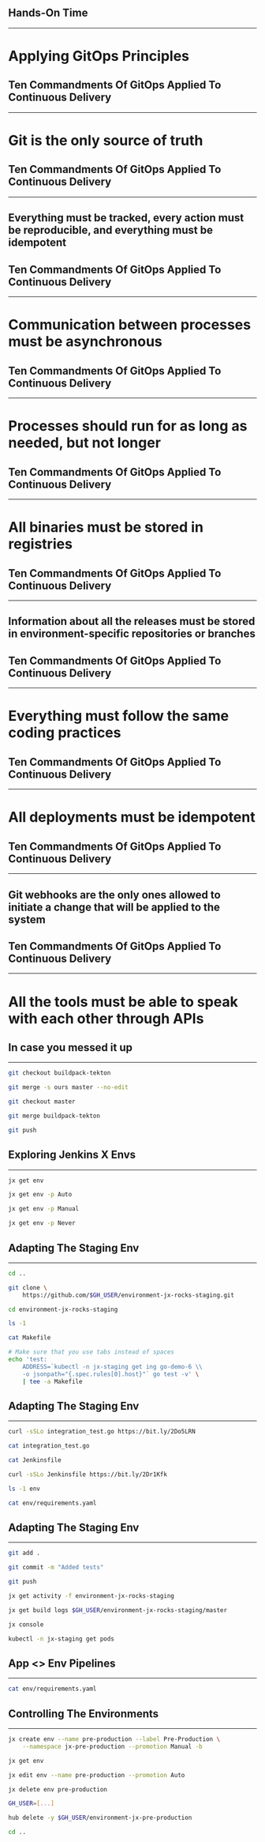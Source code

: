 ## Hands-On Time

---

# Applying GitOps Principles


## Ten Commandments Of GitOps Applied To Continuous Delivery

---

# Git is the only source of truth


<!-- .slide: data-background="img/gitops-apps.png" data-background-size="contain" -->


## Ten Commandments Of GitOps Applied To Continuous Delivery

---

## Everything must be tracked, every action must be reproducible, and everything must be idempotent


## Ten Commandments Of GitOps Applied To Continuous Delivery

---

# Communication between processes must be asynchronous


<!-- .slide: data-background="img/gitops-webhooks.png" data-background-size="contain" -->


## Ten Commandments Of GitOps Applied To Continuous Delivery

---

# Processes should run for as long as needed, but not longer


<!-- .slide: data-background="img/gitops-agents.png" data-background-size="contain" -->


## Ten Commandments Of GitOps Applied To Continuous Delivery

---

# All binaries must be stored in registries


<!-- .slide: data-background="img/gitops-registries.png" data-background-size="contain" -->


## Ten Commandments Of GitOps Applied To Continuous Delivery

---

## Information about all the releases must be stored in environment-specific repositories or branches


## Ten Commandments Of GitOps Applied To Continuous Delivery

---

# Everything must follow the same coding practices


<!-- .slide: data-background="img/gitops-env.png" data-background-size="contain" -->


## Ten Commandments Of GitOps Applied To Continuous Delivery

---

# All deployments must be idempotent


## Ten Commandments Of GitOps Applied To Continuous Delivery

---

## Git webhooks are the only ones allowed to initiate a change that will be applied to the system


## Ten Commandments Of GitOps Applied To Continuous Delivery

---

# All the tools must be able to speak with each other through APIs


## In case you messed it up

---

```bash
git checkout buildpack-tekton

git merge -s ours master --no-edit

git checkout master

git merge buildpack-tekton

git push
```


## Exploring Jenkins X Envs

---

```bash
jx get env

jx get env -p Auto

jx get env -p Manual

jx get env -p Never
```


## Adapting The Staging Env

---

```bash
cd ..

git clone \
    https://github.com/$GH_USER/environment-jx-rocks-staging.git

cd environment-jx-rocks-staging

ls -1

cat Makefile

# Make sure that you use tabs instead of spaces
echo 'test:
	ADDRESS=`kubectl -n jx-staging get ing go-demo-6 \\
	-o jsonpath="{.spec.rules[0].host}"` go test -v' \
    | tee -a Makefile
```


## Adapting The Staging Env

---

```bash
curl -sSLo integration_test.go https://bit.ly/2Do5LRN

cat integration_test.go

cat Jenkinsfile

curl -sSLo Jenkinsfile https://bit.ly/2Dr1Kfk

ls -1 env

cat env/requirements.yaml
```


## Adapting The Staging Env

---

```bash
git add .

git commit -m "Added tests"

git push

jx get activity -f environment-jx-rocks-staging

jx get build logs $GH_USER/environment-jx-rocks-staging/master

jx console

kubectl -n jx-staging get pods
```


## App <> Env Pipelines

---

```bash
cat env/requirements.yaml
```


<!-- .slide: data-background="img/gitops-full-flow.png" data-background-size="contain" -->


## Controlling The Environments

---

```bash
jx create env --name pre-production --label Pre-Production \
    --namespace jx-pre-production --promotion Manual -b

jx get env

jx edit env --name pre-production --promotion Auto

jx delete env pre-production

GH_USER=[...]

hub delete -y $GH_USER/environment-jx-pre-production

cd ..
```
